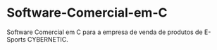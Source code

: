 # Software-Comercial-em-C
Software Comercial em C para a empresa de venda de produtos de E-Sports CYBERNETIC.
